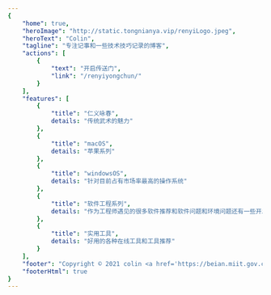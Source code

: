 ```yaml
---
{
    "home": true,
    "heroImage": "http://static.tongnianya.vip/renyiLogo.jpeg",
    "heroText": "Colin",
    "tagline": "专注记事和一些技术技巧记录的博客",
    "actions": [
        {
            "text": "开启传送门",
            "link": "/renyiyongchun/"
        }
    ],
    "features": [
        {
            "title": "仁义咏春",
            details: "传统武术的魅力"
        },
        {
            "title": "macOS",
            details: "苹果系列"
        },
        {
            "title": "windowsOS",
            details: "针对目前占有市场率最高的操作系统"
        },
        {
            "title": "软件工程系列",
            details: "作为工程师遇见的很多软件推荐和软件问题和环境问题还有一些开发技巧"        
        },
        {
            "title": "实用工具",
            details: "好用的各种在线工具和工具推荐" 
        }
    ],
    "footer": "Copyright © 2021 colin <a href='https://beian.miit.gov.cn'>粤ICP备2021002376号</a>",
    "footerHtml": true
}
---
```

